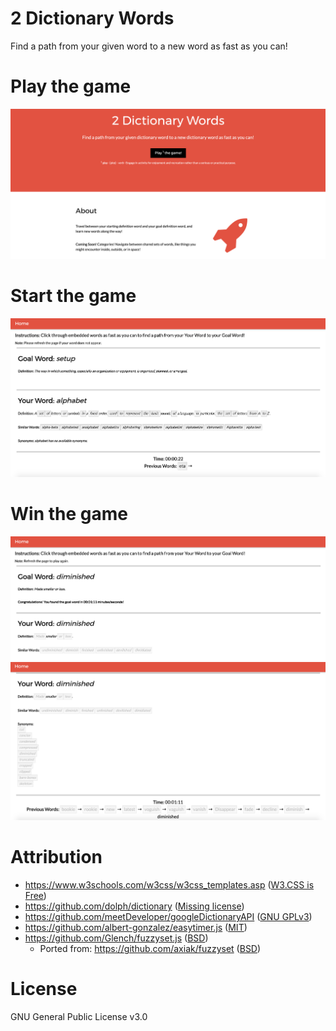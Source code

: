 # 2 Dictionary Words
Find a path from your given word to a new word as fast as you can!

# Play the game
![homepage](https://raw.githubusercontent.com/AndrewDiMola/2-Dictionary-Words/master/demos/homepage.png)

# Start the game
![startword](https://raw.githubusercontent.com/AndrewDiMola/2-Dictionary-Words/master/demos/startword.png)

# Win the game
![goalword](https://raw.githubusercontent.com/AndrewDiMola/2-Dictionary-Words/master/demos/goalword.png)
![goalpath](https://raw.githubusercontent.com/AndrewDiMola/2-Dictionary-Words/master/demos/goalpath.png)

# Attribution
* https://www.w3schools.com/w3css/w3css_templates.asp ([W3.CSS is Free](https://www.w3schools.com/w3css/))
* https://github.com/dolph/dictionary ([Missing license](https://github.com/dolph/dictionary/issues/1))
* https://github.com/meetDeveloper/googleDictionaryAPI ([GNU GPLv3](https://github.com/meetDeveloper/googleDictionaryAPI/blob/master/LICENSE))
* https://github.com/albert-gonzalez/easytimer.js ([MIT](https://github.com/albert-gonzalez/easytimer.js/blob/master/LICENSE.md))
* https://github.com/Glench/fuzzyset.js ([BSD](https://github.com/Glench/fuzzyset.js#license))
  * Ported from: https://github.com/axiak/fuzzyset ([BSD](https://github.com/axiak/fuzzyset#license))

# License
GNU General Public License v3.0
